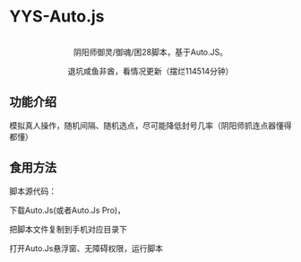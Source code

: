 # YYS-Auto.js
<div align="center">
  <br>
  阴阳师御灵/御魂/困28脚本，基于Auto.JS。
  
  退坑咸鱼非酋，看情况更新（摆烂114514分钟）
</div>

## 功能介绍
<div>
  模拟真人操作，随机间隔、随机选点，尽可能降低封号几率（阴阳师抓连点器懂得都懂）
</div>

## 食用方法
<div>
  脚本源代码：
  
  下载Auto.Js(或者Auto.Js Pro)，
  
  把脚本文件复制到手机对应目录下
  
  打开Auto.Js悬浮窗、无障碍权限，运行脚本
</div>
